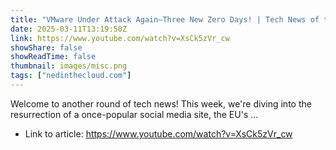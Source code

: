 ```yaml
---
title: "VMware Under Attack Again—Three New Zero Days! | Tech News of the Week"
date: 2025-03-11T13:19:50Z
link: https://www.youtube.com/watch?v=XsCk5zVr_cw
showShare: false
showReadTime: false
thumbnail: images/misc.png
tags: ["nedinthecloud.com"]
---
```

Welcome to another round of tech news! This week, we're diving into the resurrection of a once-popular social media site, the EU's ...

- Link to article: https://www.youtube.com/watch?v=XsCk5zVr_cw